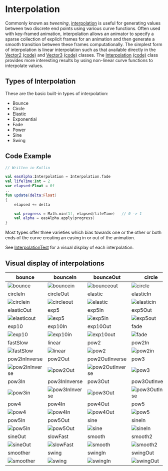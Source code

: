 # Interpolation #

Commonly known as _tweening_, [interpolation](http://en.wikipedia.org/wiki/Interpolation) is useful for generating values between two discrete end points using various curve functions. Often used with key-framed animation, interpolation allows an animator to specify a sparse collection of explicit frames for an animation and then generate a smooth transition between these frames computationally. The simplest form of interpolation is linear interpolation such as that available directly in the [Vector2](http://libgdx.badlogicgames.com/nightlies/docs/api/com/badlogic/gdx/math/Vector2.html) [(code)](https://github.com/libgdx/libgdx/tree/master/gdx/src/com/badlogic/gdx/math/Vector2.java) and [Vector3](http://libgdx.badlogicgames.com/nightlies/docs/api/com/badlogic/gdx/math/Vector3.html) [(code)](https://github.com/libgdx/libgdx/tree/master/gdx/src/com/badlogic/gdx/math/Vector3.java) classes. The [Interpolation](http://libgdx.badlogicgames.com/nightlies/docs/api/com/badlogic/gdx/math/Interpolation.html) [(code)](https://github.com/libgdx/libgdx/tree/master/gdx/src/com/badlogic/gdx/math/Interpolation.java) class provides more interesting results by using non-linear curve functions to interpolate values.

## Types of Interpolation ##

These are the basic built-in types of interpolation:

  * Bounce
  * Circle
  * Elastic
  * Exponential
  * Fade
  * Power
  * Sine
  * Swing

## Code Example ##

```kotlin
// Written in Kotlin

val easAlpha:Interpolation = Interpolation.fade
val lifeTime:Int = 2
var elapsed:Float = 0f
..
fun update(delta:Float)
{
    elapsed += delta

    val progress = Math.min(1f, elapsed/lifeTime)   // 0 -> 1 
    val alpha = easAlpha.apply(progress)
}

```


Most types offer three varieties which bias towards one or the other or both ends of the curve creating an easing in or out of the animation.

See [InterpolationTest](https://github.com/libgdx/libgdx/blob/master/tests/gdx-tests/src/com/badlogic/gdx/tests/InterpolationTest.java) for a visual display of each interpolation.


## Visual display of interpolations ##
bounce | bounceIn | bounceOut | circle
--- | --- | --- | ---
![bounce](https://user-images.githubusercontent.com/12948924/75204377-8e3d2600-5725-11ea-8caa-a8cc94ea737e.png) | ![bouncein](https://user-images.githubusercontent.com/12948924/75204516-f5f37100-5725-11ea-8889-cff2abf0d6c9.png) | ![bounceout](https://user-images.githubusercontent.com/12948924/75204546-060b5080-5726-11ea-83a8-b02b9c740884.png) | ![circle](https://user-images.githubusercontent.com/12948924/75204564-115e7c00-5726-11ea-99e0-bbb26b9dbd20.png)
circleIn | circleOut | elastic | elasticIn
![circlein](https://user-images.githubusercontent.com/12948924/75204649-4539a180-5726-11ea-86b8-dca6f9cb6651.png) | ![circleout](https://user-images.githubusercontent.com/12948924/75204659-4f5ba000-5726-11ea-8fe9-b99c768c8ba7.png) | ![elastic](https://user-images.githubusercontent.com/12948924/75204669-5aaecb80-5726-11ea-8023-28547317fba1.png) | ![elasticin](https://user-images.githubusercontent.com/12948924/75204689-669a8d80-5726-11ea-89e1-35a93c260cee.png)
elasticOut | exp5 | exp5In | exp5Out
![elasticout](https://user-images.githubusercontent.com/12948924/75204735-8e89f100-5726-11ea-8b74-fa0e6d795ce0.png) | ![exp5](https://user-images.githubusercontent.com/12948924/75204749-99448600-5726-11ea-93ea-04cf230108a3.png) | ![exp5in](https://user-images.githubusercontent.com/12948924/75204765-a792a200-5726-11ea-9e74-dde07e0370a3.png) | ![exp5out](https://user-images.githubusercontent.com/12948924/75204776-b0837380-5726-11ea-8451-62f0c6b9e43f.png)
exp10 | exp10In | exp10Out | fade
![exp10](https://user-images.githubusercontent.com/12948924/75204796-c002bc80-5726-11ea-918e-5fa0ed35f0c5.png) | ![exp10in](https://user-images.githubusercontent.com/12948924/75204812-c98c2480-5726-11ea-881d-8a20fee68b55.png) | ![exp10out](https://user-images.githubusercontent.com/12948924/75204846-e9234d00-5726-11ea-83d9-8fbc0be4b5e1.png) | ![fade](https://user-images.githubusercontent.com/12948924/75204914-1a038200-5727-11ea-85cb-f2f3ecee5d79.png)
fastSlow | linear | pow2 | pow2In |  
![fastSlow](https://user-images.githubusercontent.com/12948924/75205068-a0b85f00-5727-11ea-8054-f873f2252ff2.png) | ![linear](https://user-images.githubusercontent.com/12948924/75205099-b75eb600-5727-11ea-9478-af1d96df9b25.png) | ![pow2](https://user-images.githubusercontent.com/12948924/75205109-c2194b00-5727-11ea-99e9-614c2f613331.png) | ![pow2in](https://user-images.githubusercontent.com/12948924/75205130-cd6c7680-5727-11ea-9a67-1a456f3e3bb9.png)
pow2InInverse | pow2Out | pow2OutInverse | pow3 | pow3In | pow3InInverse | pow3Out | pow3OutInverse | pow4
![pow2InInverse](https://user-images.githubusercontent.com/12948924/75205146-dc532900-5727-11ea-992f-eeef9ecd1508.png) | ![pow2Out](https://user-images.githubusercontent.com/12948924/75205353-69967d80-5728-11ea-8011-e158a0e95582.png) | ![pow2OutInverse](https://user-images.githubusercontent.com/12948924/75205639-2b4d8e00-5729-11ea-98df-31e0e81e9e61.png) | ![pow3](https://user-images.githubusercontent.com/12948924/75205657-36082300-5729-11ea-8636-683fa98d1988.png)
pow3In | pow3InInverse | pow3Out | pow3OutInverse
 ![pow3in](https://user-images.githubusercontent.com/12948924/75205686-47512f80-5729-11ea-91de-a044860fb78a.png) | ![pow3InInverse](https://user-images.githubusercontent.com/12948924/75205850-bb8bd300-5729-11ea-8710-8b5447268b34.png) | ![pow3Out](https://user-images.githubusercontent.com/12948924/75205867-cb0b1c00-5729-11ea-912b-563dab0e7d91.png) | ![pow3OutInverse](https://user-images.githubusercontent.com/12948924/75205878-d6f6de00-5729-11ea-8d24-95788c375db2.png)
pow4 | pow4In | pow4Out | pow5
![pow4](https://user-images.githubusercontent.com/12948924/75206040-52f12600-572a-11ea-8621-7763df2868e5.png) | ![pow4In](https://user-images.githubusercontent.com/12948924/75206050-58e70700-572a-11ea-890a-6afa6f25b554.png) | ![pow4Out](https://user-images.githubusercontent.com/12948924/75206058-5f757e80-572a-11ea-86b9-763d19272870.png) | ![pow5](https://user-images.githubusercontent.com/12948924/75206063-64d2c900-572a-11ea-8a38-db8ee3484682.png)
pow5In | pow5Out | sine | sineIn
![pow5In](https://user-images.githubusercontent.com/12948924/75206202-b7ac8080-572a-11ea-9e45-394bc794f3b1.png) | ![pow5Out](https://user-images.githubusercontent.com/12948924/75206218-c1ce7f00-572a-11ea-9219-27ad23e83d34.png) | ![sine](https://user-images.githubusercontent.com/12948924/75206226-c85cf680-572a-11ea-8a9c-ce9dcde85a29.png) | ![sineIn](https://user-images.githubusercontent.com/12948924/75206237-cdba4100-572a-11ea-824e-e675c2b8a882.png)
sineOut | slowFast | smooth | smooth2
![sineOut](https://user-images.githubusercontent.com/12948924/75206272-e4609800-572a-11ea-926f-9ccbf6f154d2.png) | ![slowFast](https://user-images.githubusercontent.com/12948924/75206283-eaef0f80-572a-11ea-964f-09176844502f.png) | ![smooth](https://user-images.githubusercontent.com/12948924/75206295-f17d8700-572a-11ea-9154-d194a7c62d15.png) | ![smooth2](https://user-images.githubusercontent.com/12948924/75206325-04905700-572b-11ea-9121-2cb790d5f876.png)
smoother | swing | swingIn | swingOut
![smoother](https://user-images.githubusercontent.com/12948924/75206469-5a64ff00-572b-11ea-81c5-c56a26b82cdb.png) | ![swing](https://user-images.githubusercontent.com/12948924/75206478-618c0d00-572b-11ea-93ff-f96a7e70665b.png) | ![swingIn](https://user-images.githubusercontent.com/12948924/75206491-68b31b00-572b-11ea-8335-88eb8fcc675b.png) | ![swingOut](https://user-images.githubusercontent.com/12948924/75206505-7072bf80-572b-11ea-97e7-3335d2ae3888.png)